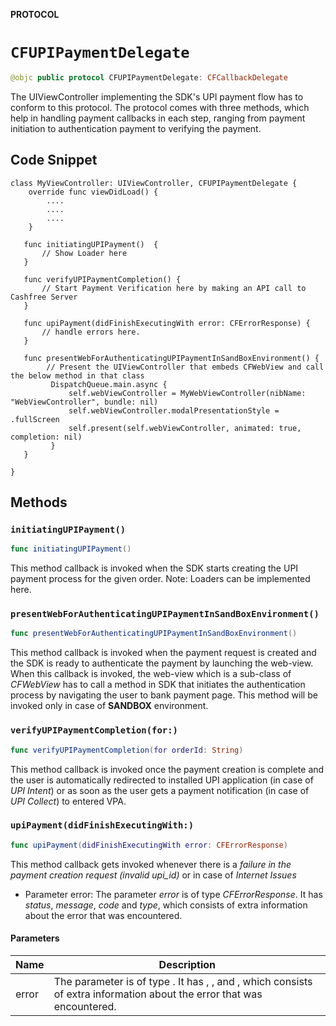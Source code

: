 **PROTOCOL**

# `CFUPIPaymentDelegate`

```swift
@objc public protocol CFUPIPaymentDelegate: CFCallbackDelegate
```

The UIViewController implementing the SDK's UPI payment flow has to conform to this protocol. The protocol comes with three methods, which help in handling payment callbacks in each step, ranging from payment initiation to authentication payment to verifying the payment.
 
 ## Code Snippet ##
 
 ```
 class MyViewController: UIViewController, CFUPIPaymentDelegate {
     override func viewDidLoad() {
         ....
         ....
         ....
     }
     
    func initiatingUPIPayment()  {
        // Show Loader here
    }
    
    func verifyUPIPaymentCompletion() {
        // Start Payment Verification here by making an API call to Cashfree Server
    }
 
    func upiPayment(didFinishExecutingWith error: CFErrorResponse) {
        // handle errors here.
    }
 
    func presentWebForAuthenticatingUPIPaymentInSandBoxEnvironment() {
         // Present the UIViewController that embeds CFWebView and call the below method in that class
          DispatchQueue.main.async {
              self.webViewController = MyWebViewController(nibName: "WebViewController", bundle: nil)
              self.webViewController.modalPresentationStyle = .fullScreen
              self.present(self.webViewController, animated: true, completion: nil)
          }
    }
     
 }
 ```

## Methods
### `initiatingUPIPayment()`

```swift
func initiatingUPIPayment()
```

  This method callback is invoked when the SDK starts creating the UPI payment process for the given order.
Note: Loaders can be implemented here.

### `presentWebForAuthenticatingUPIPaymentInSandBoxEnvironment()`

```swift
func presentWebForAuthenticatingUPIPaymentInSandBoxEnvironment()
```

This method callback is invoked when the payment request is created and the SDK is ready to authenticate the payment by launching the web-view. When this callback is invoked, the web-view which is a sub-class of *CFWebView* has to call a method in SDK that initiates the authentication process by navigating the user to bank payment page. This method will be invoked only in case of **SANDBOX** environment.

### `verifyUPIPaymentCompletion(for:)`

```swift
func verifyUPIPaymentCompletion(for orderId: String)
```

This method callback is invoked once the payment creation is complete and the user is automatically redirected to installed UPI application (in case of *UPI Intent*) or as soon as the user gets a payment notification (in case of *UPI Collect*) to entered VPA.

### `upiPayment(didFinishExecutingWith:)`

```swift
func upiPayment(didFinishExecutingWith error: CFErrorResponse)
```

This method callback gets invoked whenever there is a *failure in the payment creation request (invalid upi_id)* or in case of *Internet Issues*
- Parameter error: The parameter *error* is of type *CFErrorResponse*. It has *status*, *message*, *code* and *type*, which consists of extra information about the error that was encountered.

#### Parameters

| Name | Description |
| ---- | ----------- |
| error | The parameter  is of type . It has , ,  and , which consists of extra information about the error that was encountered. |